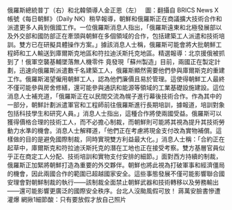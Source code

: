 俄羅斯總統普丁（右）和北韓領導人金正恩（左）   圖：翻攝自 BRICS News X 帳號《每日朝鮮》（Daily NK）稍早報導，朝鮮和俄羅斯正在商議擴大技術合作和派遣更多人員到俄國工作。一位俄羅斯消息人指出，「俄羅斯遠東和北極發展部以及外交部和國防部正在牽頭與朝鮮在多個領域的合作，包括建築工人派遣和技術培訓。雙方已在研擬具體操作方案。」據該消息人士稱，俄羅斯可能會將大批朝鮮工程師和工人輸送到庫爾斯克地區和符拉迪沃斯托克地區。精選報導：北京援俄被抓到了！俄軍空襲基輔墜落無人機零件 竟發現「蘇州製造」目前，兩國正在製定計劃，迅速向俄羅斯派遣數千名建築工人，俄羅斯顯然需要他們參與庫爾斯克的重建工作。俄羅斯渴望僱用朝鮮工人，認為他們廉價且易於管理。這使得朝鮮工人最終不僅可能參與房舍修繕，還可能參與通訊和能源等領域的工業基礎設施建設。這位消息人士補充道，「俄羅斯正在以民間交流為幌子進行幕後技術合作。作為其中的一部分，朝鮮計劃派遣軍官和工程師前往俄羅斯進行長期培訓，據報道，培訓對象包括科技學生和研究人員。」消息人士指出，這種合作將使兩國受益。俄羅斯可以獲得價格合理的技術工人，而不必擔心制裁，而朝鮮則可能將其視為提升其技術勞動力水準的機會。消息人士解釋道，「他們正在考慮將現金支付改為實物補償。這樣做的目的是避免國際制裁，同時實現雙方利益最大化。」消息人士稱：「合約正在起草中，庫爾斯克和符拉迪沃斯托克的潛在工地也正在接受考察。雙方基層官員似乎正在商定工人分配、技術培訓和實物支付安排的細節。」面對西方持續的制裁，俄羅斯正加緊將朝鮮打造為重要的外交夥伴。朝鮮也將此視為打破軍事和經濟僵局的機會，因此兩國合作的範圍已超越國家安全。這些事態發展不僅可能影響聯合國安理會對朝鮮制裁的執行——該制裁全面禁止朝鮮武器和技術轉移以及勞務輸出——還可能影響更廣泛的國際安全秩序。台北人沒颱風假可放！ 蔣萬安臉書慘遭灌爆  網揪1細節酸：只有要放假才放自己照片 